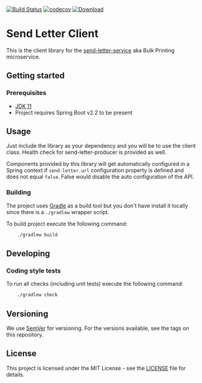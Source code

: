 [![Build Status](https://travis-ci.org/hmcts/send-letter-client.svg?branch=master)](https://travis-ci.org/hmcts/send-letter-client)
[![codecov](https://codecov.io/gh/hmcts/send-letter-client/branch/master/graph/badge.svg)](https://codecov.io/gh/hmcts/send-letter-client)
[![Download](https://api.bintray.com/packages/hmcts/hmcts-maven/send-letter-client/images/download.svg) ](https://bintray.com/hmcts/hmcts-maven/send-letter-client/_latestVersion)

# Send Letter Client

This is the client library for the [send-letter-service](https://github.com/hmcts/send-letter-service) aka Bulk Printing microservice.

## Getting started

### Prerequisites

- [JDK 11](https://www.oracle.com/java)
- Project requires Spring Boot v2.2 to be present

## Usage

Just include the library as your dependency and you will be to use the client class. Health check for send-letter-producer is provided as well.

Components provided by this library will get automatically configured in a Spring context if `send-letter.url` configuration property is defined and does not equal `false`.
False would disable the auto configuration of the API.

### Building

The project uses [Gradle](https://gradle.org) as a build tool but you don't have install it locally since there is a
`./gradlew` wrapper script.

To build project execute the following command:

```bash
    ./gradlew build
```

## Developing

### Coding style tests

To run all checks (including unit tests) execute the following command:

```bash
    ./gradlew check
```

## Versioning

We use [SemVer](http://semver.org/) for versioning.
For the versions available, see the tags on this repository.

## License

This project is licensed under the MIT License - see the [LICENSE](LICENSE.md) file for details.
